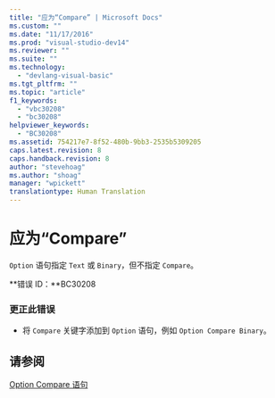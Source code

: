 ```yaml
---
title: "应为“Compare” | Microsoft Docs"
ms.custom: ""
ms.date: "11/17/2016"
ms.prod: "visual-studio-dev14"
ms.reviewer: ""
ms.suite: ""
ms.technology: 
  - "devlang-visual-basic"
ms.tgt_pltfrm: ""
ms.topic: "article"
f1_keywords: 
  - "vbc30208"
  - "bc30208"
helpviewer_keywords: 
  - "BC30208"
ms.assetid: 754217e7-8f52-480b-9bb3-2535b5309205
caps.latest.revision: 8
caps.handback.revision: 8
author: "stevehoag"
ms.author: "shoag"
manager: "wpickett"
translationtype: Human Translation
---
```

# 应为“Compare”
`Option` 语句指定 `Text` 或 `Binary`，但不指定 `Compare`。  
  
 **错误 ID：**BC30208  
  
### 更正此错误  
  
-   将 `Compare` 关键字添加到 `Option` 语句，例如 `Option Compare Binary`。  
  
## 请参阅  
 [Option Compare 语句](../../visual-basic/language-reference/statements/option-compare-statement.md)